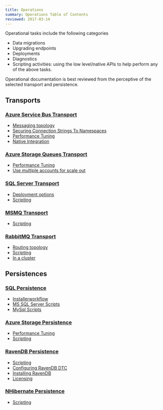```yaml
---
title: Operations
summary: Operations Table of Contents
reviewed: 2017-03-14
---
```


Operational tasks include the following categories

 * Data migrations
 * Upgrading endpoints
 * Deployments
 * Diagnostics
 * Scripting activities: using the low level/native APIs to help perform any of the above tasks.

Operational documentation is best reviewed from the perceptive of the selected transport and persistence.


## Transports


### [Azure Service Bus Transport](/transports/azure-service-bus/)

 * [Messaging topology](/transports/azure-service-bus/topologies/)
 * [Securing Connection Strings To Namespaces](/transports/azure-service-bus/securing-connection-strings.md)
 * [Performance Tuning](/transports/azure-service-bus/performance-tuning.md)
 * [Native Integration](/transports/azure-service-bus/native-integration.md)


### [Azure Storage Queues Transport](/transports/azure-storage-queues/)

 * [Performance Tuning](/transports/azure-storage-queues/performance-tuning.md)
 * [Use multiple accounts for scale out](/transports/azure-storage-queues/multi-storageaccount-support.md)


### [SQL Server Transport](/transports/sql/)

 * [Deployment options](/transports/sql/deployment-options.md)
 * [Scripting](/transports/sql/operations-scripting.md)


### [MSMQ Transport](/transports/msmq/)

 * [Scripting](/transports/msmq/operations-scripting.md)


### [RabbitMQ Transport](/transports/rabbitmq/)

 * [Routing topology](/transports/rabbitmq/routing-topology.md)
 * [Scripting](/transports/rabbitmq/operations-scripting.md)
 * [In a cluster](/transports/rabbitmq/cluster.md)


## Persistences


### [SQL Persistence](/persistence/sql/)

 * [Installerworkflow](/persistence/sql/installer-workflow.md)
 * [MS SQL Server Scripts](/persistence/sql/sqlserver-scripts.md)
 * [MySql Scripts](/persistence/sql/mysql-scripts.md)


### [Azure Storage Persistence](/persistence/azure-storage/)

 * [Performance Tuning](/persistence/azure-storage/performance-tuning.md)
 * [Scripting](/persistence/azure-storage/scripting.md)


### [RavenDB Persistence](/persistence/ravendb/)

 * [Scripting](/persistence/ravendb/operations-scripting.md)
 * [Configuring RavenDB DTC](/persistence/ravendb/manual-dtc-settings.md)
 * [Installing RavenDB](/persistence/ravendb/installation.md)
 * [Licensing](/persistence/ravendb/licensing.md)


### [NHibernate Persistence](/persistence/nhibernate/)

 * [Scripting](/persistence/nhibernate/scripting.md)
